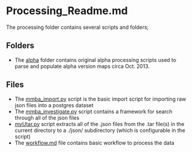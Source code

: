 Processing_Readme.md
==============

The processing folder contains several scripts and folders;

Folders
-------

- The [alpha](https://github.com/feomike/mmba_viz_processing/tree/master/processing/alpha) folder contains original alpha processing scripts used to parse and populate alpha version maps circa Oct. 2013.


Files
-----
- The [mmba_import.py]() script is the basic import script for importing raw json files into a postgres dataset
- The [mmba_investigate.py]() script contains a framework for search through all of the json files
- [myUtar.py]() script extracts all of the .json files from the .tar file(s) in the current directory to a ./json/ subdirectory (which is configurable in the script)
- The [workflow.md]() file contains basic workflow to process the data